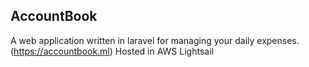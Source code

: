 

## AccountBook

A web application written in laravel for managing your daily expenses. (https://accountbook.ml)
Hosted in AWS Lightsail


